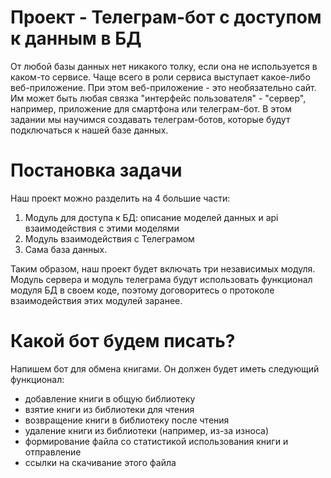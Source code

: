 # Проект - Телеграм-бот с доступом к данным в БД
От любой базы данных нет никакого толку, если она не используется в каком-то сервисе. Чаще всего в роли сервиса выступает какое-либо веб-приложение. При этом веб-приложение - это необязательно сайт. Им может быть любая связка "интерфейс пользователя" - "сервер", например, приложение для смартфона или телеграм-бот. В этом задании мы научимся создавать телеграм-ботов, которые будут подключаться к нашей базе данных.

# Постановка задачи
Наш проект можно разделить на 4 большие части:

1. Модуль для доступа к БД: описание моделей данных и api взаимодействия с этими моделями
2. Модуль взаимодействия с Телеграмом
3. Сама база данных.

Таким образом, наш проект будет включать три независимых модуля. Модуль сервера и модуль телеграма будут использовать функционал модуля БД в своем коде, поэтому договоритесь о протоколе взаимодействия этих модулей заранее.

# Какой бот будем писать?
Напишем бот для обмена книгами. Он должен будет иметь следующий функционал:

- добавление книги в общую библиотеку
- взятие книги из библиотеки для чтения
- возвращение книги в библиотеку после чтения
- удаление книги из библиотеки (например, из-за износа)
- формирование файла со статистикой использования книги и отправление 
- ссылки на скачивание этого файла
